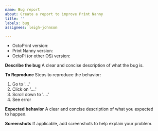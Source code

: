```yaml
---
name: Bug report
about: Create a report to improve Print Nanny
title: ''
labels: bug
assignees: leigh-johnson

---
```


- OctoPrint version:
 - Print Nanny version:
 - OctoPi (or other OS) version:

**Describe the bug**
A clear and concise description of what the bug is.

**To Reproduce**
Steps to reproduce the behavior:
1. Go to '...'
2. Click on '....'
3. Scroll down to '....'
4. See error

**Expected behavior**
A clear and concise description of what you expected to happen.

**Screenshots**
If applicable, add screenshots to help explain your problem.
